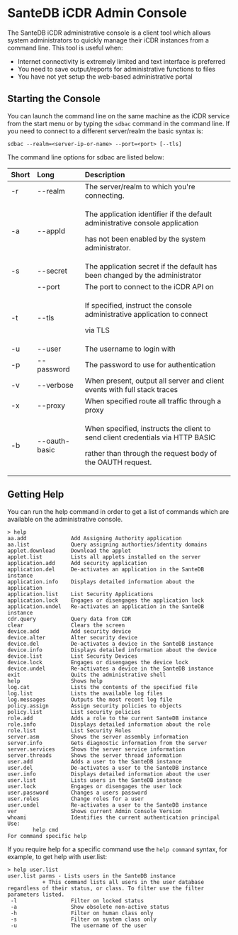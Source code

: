 # SanteDB iCDR Admin Console

The SanteDB iCDR administrative console is a client tool which allows system administrators to quickly manage their iCDR instances from a command line. This tool is useful when:

* Internet connectivity is extremely limited and text interface is preferred
* You need to save output/reports for administrative functions to files
* You have not yet setup the web-based administrative portal

## Starting the Console

You can launch the command line on the same machine as the iCDR service from the start menu or by typing the `sdbac` command in the command line. If you need to connect to a different server/realm the basic syntax is:

```text
sdbac --realm=<server-ip-or-name> --port=<port> [--tls] 
```

The command line options for sdbac are listed below:

<table>
  <thead>
    <tr>
      <th style="text-align:left">Short</th>
      <th style="text-align:left">Long</th>
      <th style="text-align:left">Description</th>
    </tr>
  </thead>
  <tbody>
    <tr>
      <td style="text-align:left">-r</td>
      <td style="text-align:left">--realm</td>
      <td style="text-align:left">The server/realm to which you&apos;re connecting.</td>
    </tr>
    <tr>
      <td style="text-align:left">-a</td>
      <td style="text-align:left">--appId</td>
      <td style="text-align:left">
        <p>The application identifier if the default administrative console application</p>
        <p>has not been enabled by the system administrator.</p>
      </td>
    </tr>
    <tr>
      <td style="text-align:left">-s</td>
      <td style="text-align:left">--secret</td>
      <td style="text-align:left">The application secret if the default has been changed by the administrator</td>
    </tr>
    <tr>
      <td style="text-align:left"></td>
      <td style="text-align:left">--port</td>
      <td style="text-align:left">The port to connect to the iCDR API on</td>
    </tr>
    <tr>
      <td style="text-align:left">-t</td>
      <td style="text-align:left">--tls</td>
      <td style="text-align:left">
        <p>If specified, instruct the console administrative application to connect</p>
        <p>via TLS</p>
      </td>
    </tr>
    <tr>
      <td style="text-align:left">-u</td>
      <td style="text-align:left">--user</td>
      <td style="text-align:left">The username to login with</td>
    </tr>
    <tr>
      <td style="text-align:left">-p</td>
      <td style="text-align:left">--password</td>
      <td style="text-align:left">The password to use for authentication</td>
    </tr>
    <tr>
      <td style="text-align:left">-v</td>
      <td style="text-align:left">--verbose</td>
      <td style="text-align:left">When present, output all server and client events with full stack traces</td>
    </tr>
    <tr>
      <td style="text-align:left">-x</td>
      <td style="text-align:left">--proxy</td>
      <td style="text-align:left">When specified route all traffic through a proxy</td>
    </tr>
    <tr>
      <td style="text-align:left">-b</td>
      <td style="text-align:left">--oauth-basic</td>
      <td style="text-align:left">
        <p>When specified, instructs the client to send client credentials via HTTP
          BASIC</p>
        <p>rather than through the request body of the OAUTH request.</p>
      </td>
    </tr>
  </tbody>
</table>

## Getting Help

You can run the help command in order to get a list of commands which are available on the administrative console. 

```text
> help
aa.add              Add Assigning Authority application
aa.list             Query assigning authorties/identity domains
applet.download     Download the applet
applet.list         Lists all applets installed on the server
application.add     Add security application
application.del     De-activates an application in the SanteDB instance
application.info    Displays detailed information about the application
application.list    List Security Applications
application.lock    Engages or disengages the application lock
application.undel   Re-activates an application in the SanteDB instance
cdr.query           Query data from CDR
clear               Clears the screen
device.add          Add security device
device.alter        Alter security device
device.del          De-activates a device in the SanteDB instance
device.info         Displays detailed information about the device
device.list         List Security Devices
device.lock         Engages or disengages the device lock
device.undel        Re-activates a device in the SanteDB instance
exit                Quits the administrative shell
help                Shows help
log.cat             Lists the contents of the specified file
log.list            Lists the available log files
log.messages        Outputs the most recent log file
policy.assign       Assign security policies to objects
policy.list         List security policies
role.add            Adds a role to the current SanteDB instance
role.info           Displays detailed information about the role
role.list           List Security Roles
server.asm          Shows the server assembly information
server.info         Gets diagnostic information from the server
server.services     Shows the server service information
server.threads      Shows the server thread information
user.add            Adds a user to the SanteDB instance
user.del            De-activates a user to the SanteDB instance
user.info           Displays detailed information about the user
user.list           Lists users in the SanteDB instance
user.lock           Engages or disengages the user lock
user.password       Changes a users password
user.roles          Change roles for a user
user.undel          Re-activates a user to the SanteDB instance
ver                 Shows current Admin Console Version
whoami              Identifies the current authentication principal
Use:
        help cmd
For command specific help
```

If you require help for a specific command use the `help command` syntax, for example, to get help with user.list:

```text
> help user.list
user.list parms - Lists users in the SanteDB instance
           + This command lists all users in the user database regardless of their status, or class. To filter use the filter parameters listed.
 -l                 Filter on locked status
 -a                 Show obsolete non-active status
 -h                 Filter on human class only
 -s                 Filter on system class only
 -u                 The username of the user
```




